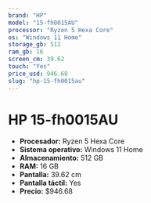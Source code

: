 ```yaml
---
brand: "HP"
model: "15-fh0015AU"
processor: "Ryzen 5 Hexa Core"
os: "Windows 11 Home"
storage_gb: 512
ram_gb: 16
screen_cm: 39.62
touch: "Yes"
price_usd: 946.68
slug: "hp-15-fh0015au"
---
```


# HP 15-fh0015AU

- **Procesador:** Ryzen 5 Hexa Core
- **Sistema operativo:** Windows 11 Home
- **Almacenamiento:** 512 GB
- **RAM:** 16 GB
- **Pantalla:** 39.62 cm
- **Pantalla táctil:** Yes
- **Precio:** $946.68
